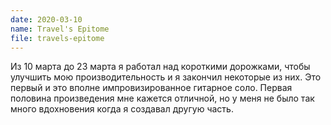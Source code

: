 ```yaml
---
date: 2020-03-10
name: Travel's Epitome
file: travels-epitome
---
```


Из 10 марта до 23 марта я работал над короткими дорожками, чтобы улучшить мою производительность и я закончил некоторые из них. Это первый и это вполне импровизированное гитарное соло. Первая половина произведения мне кажется отличной, но у меня не было так много вдохновения когда я создавал другую часть.
